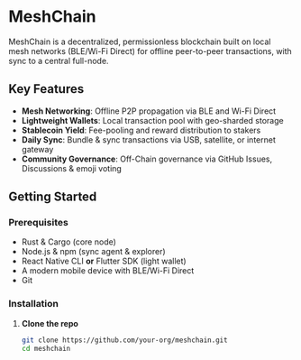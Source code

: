 # MeshChain

MeshChain is a decentralized, permissionless blockchain built on local mesh networks (BLE/Wi-Fi Direct) for offline peer-to-peer transactions, with sync to a central full-node.

## Key Features
- **Mesh Networking**: Offline P2P propagation via BLE and Wi-Fi Direct  
- **Lightweight Wallets**: Local transaction pool with geo-sharded storage  
- **Stablecoin Yield**: Fee-pooling and reward distribution to stakers  
- **Daily Sync**: Bundle & sync transactions via USB, satellite, or internet gateway  
- **Community Governance**: Off-Chain governance via GitHub Issues, Discussions & emoji voting  

## Getting Started

### Prerequisites
- Rust & Cargo (core node)  
- Node.js & npm (sync agent & explorer)  
- React Native CLI **or** Flutter SDK (light wallet)  
- A modern mobile device with BLE/Wi-Fi Direct  
- Git

### Installation

1. **Clone the repo**  
   ```bash
   git clone https://github.com/your-org/meshchain.git
   cd meshchain
